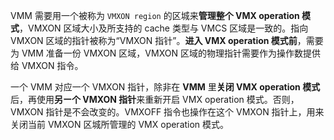 
<!-- @import "[TOC]" {cmd="toc" depthFrom=1 depthTo=6 orderedList=false} -->

<!-- code_chunk_output -->



<!-- /code_chunk_output -->

VMM 需要用一个被称为 `VMXON region` 的区城来**管理整个 VMX operation 模式**，VMXON 区域大小及所支持的 cache 类型与 VMCS 区域是一致的。指向 VMXON 区域的指针被称为“VMXON 指针”。**进入 VMX operation 模式前**，需要为 VMM 准备一份 VMXON 区域，VMXON 区域的物理指针需要作为操作数提供给 VMXON 指令。

一个 VMM 对应一个 VMXON 指针，除非在 **VMM** 里**关闭 VMX operation 模式**后，再使用**另ー个 VMXON 指针**来重新开启 VMX operation 模式。否则，VMXON 指针是不会改变的。VMXOFF 指令也操作在这个 VMXON 指针上，用来关闭当前 VMXON 区城所管理的 VMX operation 模式。